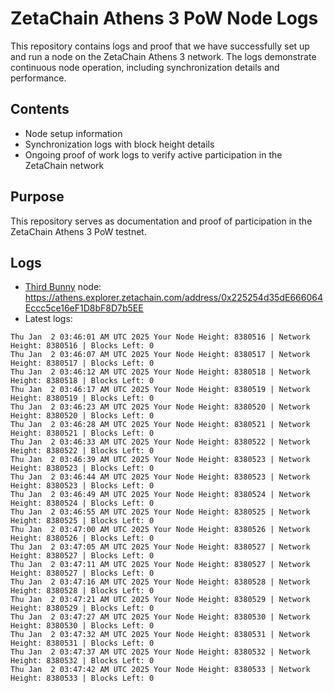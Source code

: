 # ZetaChain Athens 3 PoW Node Logs
This repository contains logs and proof that we have successfully set up and run a node on the ZetaChain Athens 3 network. The logs demonstrate continuous node operation, including synchronization details and performance.

## Contents
- Node setup information
- Synchronization logs with block height details
- Ongoing proof of work logs to verify active participation in the ZetaChain network

## Purpose
This repository serves as documentation and proof of participation in the ZetaChain Athens 3 PoW testnet.

## Logs

- [Third Bunny](https://thirdbunny.xyz/) node: https://athens.explorer.zetachain.com/address/0x225254d35dE666064Eccc5ce16eF1D8bF8D7b5EE
- Latest logs:
```
Thu Jan  2 03:46:01 AM UTC 2025 Your Node Height: 8380516 | Network Height: 8380516 | Blocks Left: 0
Thu Jan  2 03:46:07 AM UTC 2025 Your Node Height: 8380517 | Network Height: 8380517 | Blocks Left: 0
Thu Jan  2 03:46:12 AM UTC 2025 Your Node Height: 8380518 | Network Height: 8380518 | Blocks Left: 0
Thu Jan  2 03:46:17 AM UTC 2025 Your Node Height: 8380519 | Network Height: 8380519 | Blocks Left: 0
Thu Jan  2 03:46:23 AM UTC 2025 Your Node Height: 8380520 | Network Height: 8380520 | Blocks Left: 0
Thu Jan  2 03:46:28 AM UTC 2025 Your Node Height: 8380521 | Network Height: 8380521 | Blocks Left: 0
Thu Jan  2 03:46:33 AM UTC 2025 Your Node Height: 8380522 | Network Height: 8380522 | Blocks Left: 0
Thu Jan  2 03:46:39 AM UTC 2025 Your Node Height: 8380523 | Network Height: 8380523 | Blocks Left: 0
Thu Jan  2 03:46:44 AM UTC 2025 Your Node Height: 8380523 | Network Height: 8380523 | Blocks Left: 0
Thu Jan  2 03:46:49 AM UTC 2025 Your Node Height: 8380524 | Network Height: 8380524 | Blocks Left: 0
Thu Jan  2 03:46:55 AM UTC 2025 Your Node Height: 8380525 | Network Height: 8380525 | Blocks Left: 0
Thu Jan  2 03:47:00 AM UTC 2025 Your Node Height: 8380526 | Network Height: 8380526 | Blocks Left: 0
Thu Jan  2 03:47:05 AM UTC 2025 Your Node Height: 8380527 | Network Height: 8380527 | Blocks Left: 0
Thu Jan  2 03:47:11 AM UTC 2025 Your Node Height: 8380527 | Network Height: 8380527 | Blocks Left: 0
Thu Jan  2 03:47:16 AM UTC 2025 Your Node Height: 8380528 | Network Height: 8380528 | Blocks Left: 0
Thu Jan  2 03:47:21 AM UTC 2025 Your Node Height: 8380529 | Network Height: 8380529 | Blocks Left: 0
Thu Jan  2 03:47:27 AM UTC 2025 Your Node Height: 8380530 | Network Height: 8380530 | Blocks Left: 0
Thu Jan  2 03:47:32 AM UTC 2025 Your Node Height: 8380531 | Network Height: 8380531 | Blocks Left: 0
Thu Jan  2 03:47:37 AM UTC 2025 Your Node Height: 8380532 | Network Height: 8380532 | Blocks Left: 0
Thu Jan  2 03:47:42 AM UTC 2025 Your Node Height: 8380533 | Network Height: 8380533 | Blocks Left: 0
```
